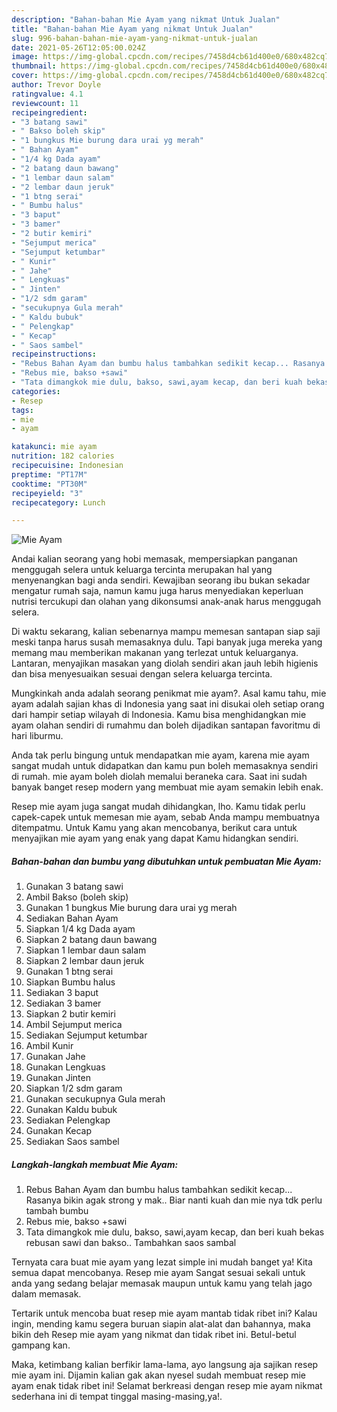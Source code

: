 ```yaml
---
description: "Bahan-bahan Mie Ayam yang nikmat Untuk Jualan"
title: "Bahan-bahan Mie Ayam yang nikmat Untuk Jualan"
slug: 996-bahan-bahan-mie-ayam-yang-nikmat-untuk-jualan
date: 2021-05-26T12:05:00.024Z
image: https://img-global.cpcdn.com/recipes/7458d4cb61d400e0/680x482cq70/mie-ayam-foto-resep-utama.jpg
thumbnail: https://img-global.cpcdn.com/recipes/7458d4cb61d400e0/680x482cq70/mie-ayam-foto-resep-utama.jpg
cover: https://img-global.cpcdn.com/recipes/7458d4cb61d400e0/680x482cq70/mie-ayam-foto-resep-utama.jpg
author: Trevor Doyle
ratingvalue: 4.1
reviewcount: 11
recipeingredient:
- "3 batang sawi"
- " Bakso boleh skip"
- "1 bungkus Mie burung dara urai yg merah"
- " Bahan Ayam"
- "1/4 kg Dada ayam"
- "2 batang daun bawang"
- "1 lembar daun salam"
- "2 lembar daun jeruk"
- "1 btng serai"
- " Bumbu halus"
- "3 baput"
- "3 bamer"
- "2 butir kemiri"
- "Sejumput merica"
- "Sejumput ketumbar"
- " Kunir"
- " Jahe"
- " Lengkuas"
- " Jinten"
- "1/2 sdm garam"
- "secukupnya Gula merah"
- " Kaldu bubuk"
- " Pelengkap"
- " Kecap"
- " Saos sambel"
recipeinstructions:
- "Rebus Bahan Ayam dan bumbu halus tambahkan sedikit kecap... Rasanya bikin agak strong y mak.. Biar nanti kuah dan mie nya tdk perlu tambah bumbu"
- "Rebus mie, bakso +sawi"
- "Tata dimangkok mie dulu, bakso, sawi,ayam kecap, dan beri kuah bekas rebusan sawi dan bakso.. Tambahkan saos sambal"
categories:
- Resep
tags:
- mie
- ayam

katakunci: mie ayam 
nutrition: 182 calories
recipecuisine: Indonesian
preptime: "PT17M"
cooktime: "PT30M"
recipeyield: "3"
recipecategory: Lunch

---
```



![Mie Ayam](https://img-global.cpcdn.com/recipes/7458d4cb61d400e0/680x482cq70/mie-ayam-foto-resep-utama.jpg)

Andai kalian seorang yang hobi memasak, mempersiapkan panganan menggugah selera untuk keluarga tercinta merupakan hal yang menyenangkan bagi anda sendiri. Kewajiban seorang ibu bukan sekadar mengatur rumah saja, namun kamu juga harus menyediakan keperluan nutrisi tercukupi dan olahan yang dikonsumsi anak-anak harus menggugah selera.

Di waktu  sekarang, kalian sebenarnya mampu memesan santapan siap saji meski tanpa harus susah memasaknya dulu. Tapi banyak juga mereka yang memang mau memberikan makanan yang terlezat untuk keluarganya. Lantaran, menyajikan masakan yang diolah sendiri akan jauh lebih higienis dan bisa menyesuaikan sesuai dengan selera keluarga tercinta. 



Mungkinkah anda adalah seorang penikmat mie ayam?. Asal kamu tahu, mie ayam adalah sajian khas di Indonesia yang saat ini disukai oleh setiap orang dari hampir setiap wilayah di Indonesia. Kamu bisa menghidangkan mie ayam olahan sendiri di rumahmu dan boleh dijadikan santapan favoritmu di hari liburmu.

Anda tak perlu bingung untuk mendapatkan mie ayam, karena mie ayam sangat mudah untuk didapatkan dan kamu pun boleh memasaknya sendiri di rumah. mie ayam boleh diolah memalui beraneka cara. Saat ini sudah banyak banget resep modern yang membuat mie ayam semakin lebih enak.

Resep mie ayam juga sangat mudah dihidangkan, lho. Kamu tidak perlu capek-capek untuk memesan mie ayam, sebab Anda mampu membuatnya ditempatmu. Untuk Kamu yang akan mencobanya, berikut cara untuk menyajikan mie ayam yang enak yang dapat Kamu hidangkan sendiri.

<!--inarticleads1-->

##### Bahan-bahan dan bumbu yang dibutuhkan untuk pembuatan Mie Ayam:

1. Gunakan 3 batang sawi
1. Ambil  Bakso (boleh skip)
1. Gunakan 1 bungkus Mie burung dara urai yg merah
1. Sediakan  Bahan Ayam
1. Siapkan 1/4 kg Dada ayam
1. Siapkan 2 batang daun bawang
1. Siapkan 1 lembar daun salam
1. Siapkan 2 lembar daun jeruk
1. Gunakan 1 btng serai
1. Siapkan  Bumbu halus
1. Sediakan 3 baput
1. Sediakan 3 bamer
1. Siapkan 2 butir kemiri
1. Ambil Sejumput merica
1. Sediakan Sejumput ketumbar
1. Ambil  Kunir
1. Gunakan  Jahe
1. Gunakan  Lengkuas
1. Gunakan  Jinten
1. Siapkan 1/2 sdm garam
1. Gunakan secukupnya Gula merah
1. Gunakan  Kaldu bubuk
1. Sediakan  Pelengkap
1. Gunakan  Kecap
1. Sediakan  Saos sambel




<!--inarticleads2-->

##### Langkah-langkah membuat Mie Ayam:

1. Rebus Bahan Ayam dan bumbu halus tambahkan sedikit kecap... Rasanya bikin agak strong y mak.. Biar nanti kuah dan mie nya tdk perlu tambah bumbu
1. Rebus mie, bakso +sawi
1. Tata dimangkok mie dulu, bakso, sawi,ayam kecap, dan beri kuah bekas rebusan sawi dan bakso.. Tambahkan saos sambal




Ternyata cara buat mie ayam yang lezat simple ini mudah banget ya! Kita semua dapat mencobanya. Resep mie ayam Sangat sesuai sekali untuk anda yang sedang belajar memasak maupun untuk kamu yang telah jago dalam memasak.

Tertarik untuk mencoba buat resep mie ayam mantab tidak ribet ini? Kalau ingin, mending kamu segera buruan siapin alat-alat dan bahannya, maka bikin deh Resep mie ayam yang nikmat dan tidak ribet ini. Betul-betul gampang kan. 

Maka, ketimbang kalian berfikir lama-lama, ayo langsung aja sajikan resep mie ayam ini. Dijamin kalian gak akan nyesel sudah membuat resep mie ayam enak tidak ribet ini! Selamat berkreasi dengan resep mie ayam nikmat sederhana ini di tempat tinggal masing-masing,ya!.

